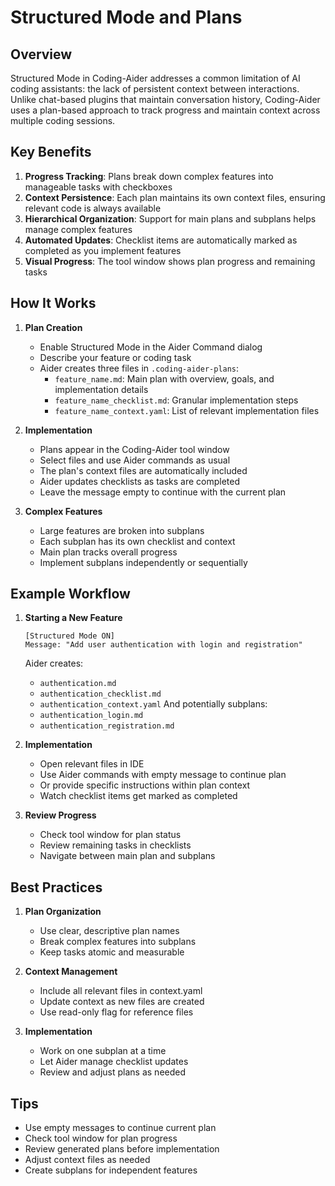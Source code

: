 # Structured Mode and Plans

## Overview

Structured Mode in Coding-Aider addresses a common limitation of AI coding assistants: the lack of persistent context between interactions. Unlike chat-based plugins that maintain conversation history, Coding-Aider uses a plan-based approach to track progress and maintain context across multiple coding sessions.

## Key Benefits

1. **Progress Tracking**: Plans break down complex features into manageable tasks with checkboxes
2. **Context Persistence**: Each plan maintains its own context files, ensuring relevant code is always available
3. **Hierarchical Organization**: Support for main plans and subplans helps manage complex features
4. **Automated Updates**: Checklist items are automatically marked as completed as you implement features
5. **Visual Progress**: The tool window shows plan progress and remaining tasks

## How It Works

1. **Plan Creation**
   - Enable Structured Mode in the Aider Command dialog
   - Describe your feature or coding task
   - Aider creates three files in `.coding-aider-plans`:
     - `feature_name.md`: Main plan with overview, goals, and implementation details
     - `feature_name_checklist.md`: Granular implementation steps
     - `feature_name_context.yaml`: List of relevant implementation files

2. **Implementation**
   - Plans appear in the Coding-Aider tool window
   - Select files and use Aider commands as usual
   - The plan's context files are automatically included
   - Aider updates checklists as tasks are completed
   - Leave the message empty to continue with the current plan

3. **Complex Features**
   - Large features are broken into subplans
   - Each subplan has its own checklist and context
   - Main plan tracks overall progress
   - Implement subplans independently or sequentially

## Example Workflow

1. **Starting a New Feature**
   ```
   [Structured Mode ON]
   Message: "Add user authentication with login and registration"
   ```
   Aider creates:
   - `authentication.md`
   - `authentication_checklist.md`
   - `authentication_context.yaml`
   And potentially subplans:
   - `authentication_login.md`
   - `authentication_registration.md`

2. **Implementation**
   - Open relevant files in IDE
   - Use Aider commands with empty message to continue plan
   - Or provide specific instructions within plan context
   - Watch checklist items get marked as completed

3. **Review Progress**
   - Check tool window for plan status
   - Review remaining tasks in checklists
   - Navigate between main plan and subplans

## Best Practices

1. **Plan Organization**
   - Use clear, descriptive plan names
   - Break complex features into subplans
   - Keep tasks atomic and measurable

2. **Context Management**
   - Include all relevant files in context.yaml
   - Update context as new files are created
   - Use read-only flag for reference files

3. **Implementation**
   - Work on one subplan at a time
   - Let Aider manage checklist updates
   - Review and adjust plans as needed

## Tips

- Use empty messages to continue current plan
- Check tool window for plan progress
- Review generated plans before implementation
- Adjust context files as needed
- Create subplans for independent features
